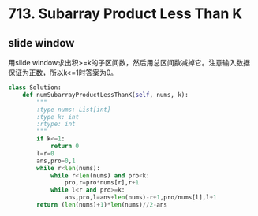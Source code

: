 # 713. Subarray Product Less Than K
## slide window
用slide window求出积>=k的子区间数，然后用总区间数减掉它。注意输入数据保证为正数，所以k<=1时答案为0。
``` python
class Solution:
    def numSubarrayProductLessThanK(self, nums, k):
        """
        :type nums: List[int]
        :type k: int
        :rtype: int
        """
        if k<=1:
            return 0
        l=r=0
        ans,pro=0,1
        while r<len(nums):
            while r<len(nums) and pro<k:
                pro,r=pro*nums[r],r+1
            while l<r and pro>=k:
                ans,pro,l=ans+len(nums)-r+1,pro/nums[l],l+1
        return (len(nums)+1)*len(nums)//2-ans
```
